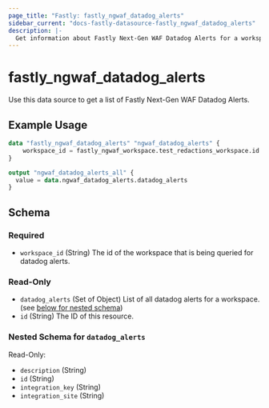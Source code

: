 ```yaml
---
page_title: "Fastly: fastly_ngwaf_datadog_alerts"
sidebar_current: "docs-fastly-datasource-fastly_ngwaf_datadog_alerts"
description: |-
  Get information about Fastly Next-Gen WAF Datadog Alerts for a workspace.
---
```


# fastly_ngwaf_datadog_alerts

Use this data source to get a list of Fastly Next-Gen WAF Datadog Alerts.

## Example Usage

```terraform
data "fastly_ngwaf_datadog_alerts" "ngwaf_datadog_alerts" {
    workspace_id = fastly_ngwaf_workspace.test_redactions_workspace.id
}

output "ngwaf_datadog_alerts_all" {
  value = data.ngwaf_datadog_alerts.datadog_alerts
}
```


<!-- schema generated by tfplugindocs -->
## Schema

### Required

- `workspace_id` (String) The id of the workspace that is being queried for datadog alerts.

### Read-Only

- `datadog_alerts` (Set of Object) List of all datadog alerts for a workspace. (see [below for nested schema](#nestedatt--datadog_alerts))
- `id` (String) The ID of this resource.

<a id="nestedatt--datadog_alerts"></a>
### Nested Schema for `datadog_alerts`

Read-Only:

- `description` (String)
- `id` (String)
- `integration_key` (String)
- `integration_site` (String)
